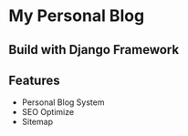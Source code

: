 # My Personal Blog
## Build with Django Framework

## Features
- Personal Blog System
- SEO Optimize
- Sitemap